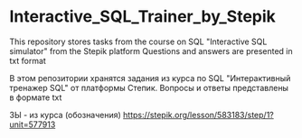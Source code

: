 # Interactive_SQL_Trainer_by_Stepik

This repository stores tasks from the course on SQL "Interactive SQL simulator" from the Stepik platform
Questions and answers are presented in txt format

В этом репозитории хранятся задания из курса по SQL "Интерактивный тренажер SQL" от платформы Степик.
Вопросы и ответы представлены в формате txt


ЗЫ - из курса (обозначения)
https://stepik.org/lesson/583183/step/1?unit=577913
